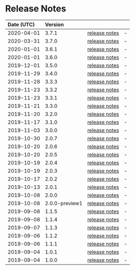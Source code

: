 # Release Notes

| Date (UTC) | Version |  |  |
| :-- | :-- | :--: | :-- |
| 2020-04-01 | 3.7.1 | [release notes](v3.7.1/README.md) | - |
| 2020-03-31 | 3.7.0 | [release notes](v3.7.0/README.md) | - |
| 2020-01-01 | 3.6.1 | [release notes](v3.6.1/README.md) | - |
| 2020-01-01 | 3.6.0 | [release notes](v3.6.0/README.md) | - |
| 2019-12-01 | 3.5.0 | [release notes](v3.5.0/README.md) | - |
| 2019-11-29 | 3.4.0 | [release notes](v3.4.0/README.md) | - |
| 2019-11-28 | 3.3.3 | [release notes](v3.3.3/README.md) | - |
| 2019-11-23 | 3.3.2 | [release notes](v3.3.2/README.md) | - |
| 2019-11-23 | 3.3.1 | [release notes](v3.3.1/README.md) | - |
| 2019-11-21 | 3.3.0 | [release notes](v3.3.0/README.md) | - |
| 2019-11-20 | 3.2.0 | [release notes](v3.2.0/README.md) | - |
| 2019-11-17 | 3.1.0 | [release notes](v3.1.0/README.md) | - |
| 2019-11-03 | 3.0.0 | [release notes](v3.0.0/README.md) | - |
| 2019-10-30 | 2.0.7 | [release notes](v2.0.7/README.md) | - |
| 2019-10-20 | 2.0.6 | [release notes](v2.0.6/README.md) | - |
| 2019-10-20 | 2.0.5 | [release notes](v2.0.5/README.md) | - |
| 2019-10-19 | 2.0.4 | [release notes](v2.0.4/README.md) | - |
| 2019-10-19 | 2.0.3 | [release notes](v2.0.3/README.md) | - |
| 2019-10-17 | 2.0.2 | [release notes](v2.0.2/README.md) | - |
| 2019-10-13 | 2.0.1 | [release notes](v2.0.1/README.md) | - |
| 2019-10-08 | 2.0.0 | [release notes](v2.0.0/README.md) | - |
| 2019-10-08 | 2.0.0-preview1 | [release notes](v2.0.0-preview1/README.md) | - |
| 2019-09-08 | 1.1.5 | [release notes](v1.1.5/README.md) | - |
| 2019-09-08 | 1.1.4 | [release notes](v1.1.4/README.md) | - |
| 2019-09-07 | 1.1.3 | [release notes](v1.1.3/README.md) | - |
| 2019-09-06 | 1.1.2 | [release notes](v1.1.2/README.md) | - |
| 2019-09-06 | 1.1.1 | [release notes](v1.1.1/README.md) | - |
| 2019-09-04 | 1.0.1 | [release notes](v1.0.1/README.md) | - |
| 2019-09-04 | 1.0.0 | [release notes](v1.0.0/README.md) | - |
